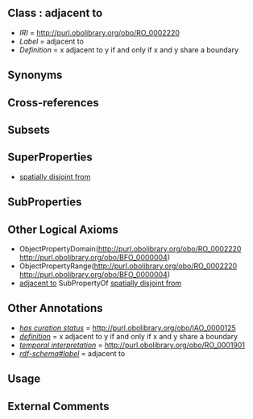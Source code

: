 
## Class : adjacent to

 * *IRI* = http://purl.obolibrary.org/obo/RO_0002220
 * *Label* = adjacent to
 * *Definition* = x adjacent to y if and only if x and y share a boundary

## Synonyms


## Cross-references


## Subsets


## SuperProperties

 * [spatially disjoint from](../../RO/63/RO_0002163.md)

## SubProperties


## Other Logical Axioms

 * ObjectPropertyDomain(<http://purl.obolibrary.org/obo/RO_0002220> <http://purl.obolibrary.org/obo/BFO_0000004>)
 * ObjectPropertyRange(<http://purl.obolibrary.org/obo/RO_0002220> <http://purl.obolibrary.org/obo/BFO_0000004>)
 * [adjacent to](../../RO/20/RO_0002220.md) SubPropertyOf [spatially disjoint from](../../RO/63/RO_0002163.md)

## Other Annotations

 * *[has curation status](../../IAO/14/IAO_0000114.md)* = http://purl.obolibrary.org/obo/IAO_0000125
 * *[definition](../../IAO/15/IAO_0000115.md)* = x adjacent to y if and only if x and y share a boundary
 * *[temporal interpretation](../../RO/00/RO_0001900.md)* = http://purl.obolibrary.org/obo/RO_0001901
 * *[rdf-schema#label](../../el/rdf-schema#label.md)* = adjacent to

## Usage


## External Comments

